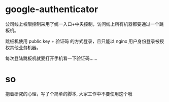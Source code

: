 # google-authenticator
公司线上权限控制采用了统一入口+中央控制，访问线上所有机器都要通过一个跳板机。

跳板机使用 public key + 验证码 的方式登录，且只能以 nginx 用户身份登录被授权其他业务机器。

每次登陆跳板机就要打开手机看一下验证码……

# so
抱着研究的心理，写了个简单的脚本, 大家工作中不要使用这个哦
